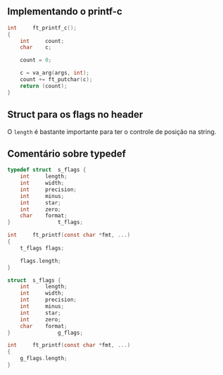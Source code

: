 ##  Implementando o printf-c
```c
int		ft_printf_c();
{
	int		count;
	char	c;

	count = 0;

	c = va_arg(args, int);
	count += ft_putchar(c);
	return (count);
}
```

## Struct para os flags no header

O `length` é bastante importante para ter o controle de posição na string.

## Comentário sobre typedef
```c
typedef struct	s_flags {
	int		length;
	int		width;
	int		precision;
	int		minus;
	int		star;
	int		zero;
	char	format;
}				t_flags;

int		ft_printf(const char *fmt, ...)
{
	t_flags flags;

	flags.length;
}
```

```c
struct	s_flags {
	int		length;
	int		width;
	int		precision;
	int		minus;
	int		star;
	int		zero;
	char	format;
}				g_flags;

int		ft_printf(const char *fmt, ...)
{
	g_flags.length;
}
```
